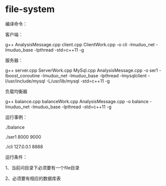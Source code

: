 # file-system
编译命令：

客户端：

g++ AnalysisMessage.cpp client.cpp ClientWork.cpp -o cli -lmuduo_net -lmuduo_base -lpthread -std=c++11 -g

服务器：

g++ server.cpp ServerWork.cpp MySql.cpp AnalysisMessage.cpp -o ser1 -lboost_coroutine -lmuduo_net -lmuduo_base -lpthread -lmysqlclient  -I/usr/include/mysql -L/usr/lib/mysql -std=c++11 -g

负载均衡器

g++ balance.cpp balanceWork.cpp  AnalysisMessage.cpp -o balance -lmuduo_net -lmuduo_base -lpthread -std=c++11 -g

运行事例：

./balance

./ser1 8000 9000

./cli 127.0.0.1 8888

运行条件：

1、当前问目录下必须要有一个file目录

2、必须要有相应的数据库表
